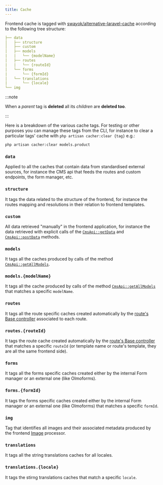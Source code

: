 ```yaml
---
title: Cache
---
```


Frontend cache is tagged with [swayok/alternative-laravel-cache](https://github.com/swayok/alternative-laravel-cache) according to the following tree structure:

```yaml
├── data
│   ├── structure
│   ├── custom
│   ├── models
|   |   └── {modelName}
│   ├── routes
|   |   └── {routeId}
│   └── forms
|       └── {formId}
│   └── translations
|       └── {locale}
└── img
```

:::note

When a _parent_ tag is **deleted** all its _children_ are **deleted too**.

:::

Here is a breakdown of the various cache tags. For testing or other purposes you can manage these tags from the CLI, for instance to clear a particular tags' cache with `php artisan cacher:clear {tag}` e.g.:

```bash
php artisan cacher:clear models.product
```

### `data`

Applied to all the caches that contain data from standardised external sources, for instance the CMS api that feeds the routes and custom endpoints, the form manager, etc.

### `structure`

It tags the data related to the structure of the frontend, for instance the routes mapping and resolutions in their relation to frontend templates.

### `custom`

All data retrieved "manually" in the frontend application, for instance the data retrieved with explicit calls of the [`CmsApi::getData`](./Cms.md#cms-api-get-data) and [`CmsApi::postData`](./Cms.md#cms-api-post-data) methods.

### `models`

It tags all the caches produced by calls of the method [`CmsApi::getAllModels`](./Cms.md#cms-api-get-all-models).

### `models.{modelName}`

It tags all the cache produced by calls of the method [`CmsApi::getAllModels`](./Cms.md#cms-api-get-all-models) that matches a specific `modelName`.

### `routes`

It tags all the route specific caches created automatically by the [route's Base controller](./Cms.md#route-s-base-controller) associated to each route.

### `routes.{routeId}`

It tags the route cache created automatically by the [route's Base controller](./Cms.md#route-s-base-controller) that matches a specific `routeId` (or template name or route's template, they are all the same frontend side).

### `forms`

It tags all the forms specific caches created either by the internal Form manager or an external one (like Olmoforms).

### `forms.{formId}`

It tags the forms specific caches created either by the internal Form manager or an external one (like Olmoforms) that matches a specific `formId`.

### `img`

Tag that identifies all images and their associated metadata produced by the frontend [Image](./Img.md) processor.

### `translations`

It tags all the string translations caches for all locales.

### `translations.{locale}`

It tags the stirng translations caches that match a specific `locale`.
